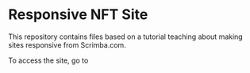 # Responsive NFT Site

This repository contains files based on a tutorial teaching about making sites responsive from Scrimba.com.

To access the site, go to 